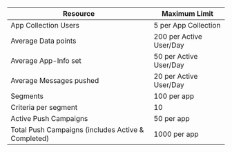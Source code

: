 Resource|Maximum Limit
---|---
App Collection Users|5 per App Collection
Average Data points|200 per Active User/Day
Average App-Info set|50 per Active User/Day
Average Messages pushed|20 per Active User/Day
Segments|100 per app
Criteria per segment|10
Active Push Campaigns|50 per app
Total Push Campaigns (includes Active & Completed)|1000 per app